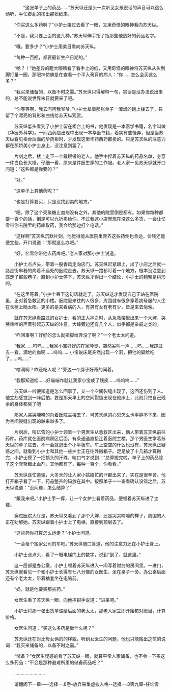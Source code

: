 <div class="read-content j_readContent" id="">
                <p>　　　　“这张单子上的药品……”苏天纵还是头一次听见女孩说话的声音可以这么动听，手忙脚乱的掏出那张纸来。<p>　　“你买这么多药啊？”小护士接过去看了一眼，又用奇怪的眼神看向苏天纵。<p>　　“不是，我只要上面的这几种。”苏天纵伸手指了指那些他选好的药品名字。<p>　　“哦，要多少？”小护士用美目看向苏天纵。<p>　　“每种一百瓶，都要最新生产日期的。”<p>　　“哈？！”她差异的瞪大眼睛看了看手上的纸，又用奇怪的眼神将苏天纵从头到脚打量一圈，那眼神仿佛是在查看一个平入膏肓的病人：“你……怎么会买这么多？”<p>　　“我买来储备的，以备不时之需。”苏天纵只得解释一句，实话是没办法说出来的，总不能说世界末日就要来了吧。<p>　　“你等等啊，我去问问我爷爷。”小护士拿着那张单子一溜烟的跑上楼去了，只留了个漂亮的背影和曲线给苏天纵观赏。<p>　　苏天纵低头看到了小护士留在柜台上的书，他发现是一本医学书籍，名字叫做《华医外科学》。一间西药店出现中出现一本华医书籍，着实有些怪异，但是当苏天纵看见柜台后面的华药柜时，才发现这里华药西药都卖的。只是苏天纵的注意力都在那娇美小护士身上，没注意到罢了。<p>　　片刻之后，楼上走下一个戴眼镜的老人。他手中捏着苏天纵的药品名单，身穿一件白色长大褂，仔细一看，原来是件医生穿的工作服。老人家一见苏天纵就开口问道：“这些都是你要的？”<p>　　“对。”<p>　　“这单子上其他药呢？”<p>　　“也是打算要买，只是没找到卖的地方。”<p>　　“嗯，除了这个壳聚糖止血剂没有之外，其他的院里倒是都有。如果你每种都要一百个的话，倒是可以九折卖给你。不过我这小店里现在没这么多货，一会让忆雪带你去院里的药库取药，我会给那边打个电话。”<p>　　“这样啊”苏天纵沉默片刻，他觉得能从医院里弄齐这些药倒也合适，价钱还能便宜些。开口说道：“那就这么办吧。”<p>　　“好，忆雪你带他去药库吧。”老人家对那小护士说道。<p>　　小护士点点头，带着一股香风走向店门。苏天纵赶紧跟上，出了小店之后就一路走街串巷的向着不远处的医院走去。苏天纵一路都盯着一个地方，根本没注意到底走了那些巷子。直到小护士停下，苏天纵才得出一个结论，小护士的翘臀是桃形的。<p>　　“在这里等着。”小护士丢下这句话就走了。苏天纵这才发现自己正站在医院里，正对着急救区的小楼。医院里来往的人很多，周围就有很多穿着病号服的人坐在长椅上晒太阳。更多的是来看病的人，有男有女有老有少，皆是来去匆匆。<p>　　就在苏天纵看路过的女护士，看的正入神之时，从急救楼里出来一个大婶，哭哭啼啼的声音引起苏天纵的注意。大婶旁边还有几个人，似乎都是亲戚之类的。<p>　　“咋回事啊？好好的怎么就把脚给弄没了啊？”一个老太太问道。<p>　　“我家……呜呜……我家小宝好好的在家睡觉，突然尖叫一声……呜……我跑过去一看，满地的血啊……呜呜……小宝说床尾突然出现一个洞，把他的脚给吃了……呜……”<p>　　“啥洞啊？咋还吃人呢？”旁边一个胖子好奇的闻着。<p>　　“我那知道哇……好端端咋就让我家小宝成了残疾……呜呜呜……”<p>　　苏天纵一听便知道是怎么回事了，又一个空间裂缝出现了，这回还伤到了人。他立刻感觉到一阵后怕，要是那天早上的空间裂缝出现在他床上，此刻只怕自己残余的身体都臭了吧<p>　　那家人哭哭啼啼的向着医院主楼去了，可苏天纵的心思怎么也平静不下来，因为空间裂缝出现的越来越多了。<p>　　片刻后，叫忆雪的小护士领着一个男医生从急救区出来，俩人带着苏天纵前往药库。药库就在医院病房区后面，有条通道直接连着医院主楼。那个男医生拿着苏天纵的单子进去，不一会就退出个小平板车。车上空空的什么也没有，苏天纵正疑惑之间，就看到小护士和其他一些护士正在往外搬箱子。足足放了十几箱才算搬完，小护士摸了一把额头的汗珠，喘口气才说到：“总算搬完啦，单子上的药品除了这个壳聚糖止血剂，其他都有了，每种一百个，你看看。”<p>　　苏天纵连忙道谢，大冬天的让人家小姑娘忙的汗都出来了，实在是很辛苦。他打开箱子看了一下，药品整齐的码放在其中。按照单子一一查看确认没错之后，苏天纵说道：“没问题，怎么结算？”<p>　　“跟我来吧。”小护士手一挥，让一个女护士看着药品，便领着苏天纵进了主楼。<p>　　穿过医院大厅是，苏天纵又看到了那个大婶，还是哭哭啼啼的样子，周围的人正在劝解她。苏天纵跟着小护士上了电梯，直接到顶层去了。<p>　　“这些药你打算怎么运走？”小护士问道。<p>　　“一会租个搬家公司的车吧。”苏天纵随口答道，他的注意力还在小护士身上。<p>　　小护士点点头，看了一眼电梯门上的数字，说到“到了，就这里。”<p>　　这一层都是办公室，小护士领着苏天纵进入一间写着财务的房间里。一进门，苏天纵就看见一个和小护士长得有七八分像的女医生，坐在桌子一旁。办公桌后面还有个老太太，带着袖套坐在电脑前。<p>　　“妈，就是他要买那些药。”<p>　　女医生看了苏天纵一眼，向他招招手说道：“进来吧。”<p>　　小护士将那一张出货单递给后面的老太太，那老人家立即开始核对账目，计算价格。<p>　　女医生问道：“买这么多药是做什么呢？”<p>　　苏天纵还在对比母女俩的的样貌，听到女医生的问题，他也只能搬出之前的说词：“我买来储备的，以备不时之需。”<p>　　“储备？”女医生疑惑的看了苏天纵一眼，就算平常人家储备，也不会一下买这么多药品：“不会是那种避难所里的储备药品吧？”<p>　　……………………<p>　　请翻阅下一章----选择一.8卷-放弃采集虚拟人格--选择一.8第九章-任忆雪<p> 
            </div>